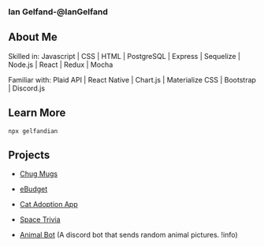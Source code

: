 ### Ian Gelfand-@IanGelfand

## About Me

Skilled in: Javascript | CSS | HTML | PostgreSQL | Express | Sequelize | Node.js | React | Redux | Mocha

Familiar with: Plaid API | React Native | Chart.js | Materialize CSS | Bootstrap | Discord.js

## Learn More

`npx gelfandian`

## Projects

* [Chug Mugs](https://chugmugs.herokuapp.com/)  

* [eBudget](http://ebudget-fsa.herokuapp.com/)

* [Cat Adoption App](https://expo.io/@iangelfand/cat-adoption-app) 

* [Space Trivia](https://iangelfand.github.io/Space-Trivia/)

* [Animal Bot](https://discord.com/oauth2/authorize?client_id=741519550448664619&scope=bot&permissions=8) (A discord bot that sends random animal pictures. !info)

